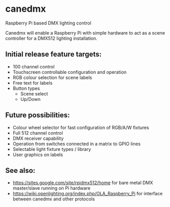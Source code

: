 # canedmx
Raspberry Pi based DMX lighting control

Canedmx will enable a Raspberry Pi with simple hardware to act as a scene controller for a DMX512 lighting installation.

## Initial release feature targets:
   * 100 channel control
   * Touchscreen controllable configuration and operation
   * RGB colour selection for scene labels
   * Free text for labels
   * Button types
     * Scene select
     * Up/Down
    
## Future possibilities:
   * Colour wheel selector for fast configuration of RGB/A/W fixtures
   * Full 512 channel control
   * DMX receiver capability
   * Operation from switches connected in a matrix to GPIO lines
   * Selectable light fixture types / library
   * User graphics on labels

## See also:
  * https://sites.google.com/site/rpidmx512/home for bare metal DMX master/slave running on Pi hardware
  * https://wiki.openlighting.org/index.php/OLA_Raspberry_Pi for interface between canedmx and other protocols
